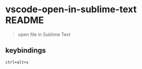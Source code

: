 # vscode-open-in-sublime-text README

> open file in Sublime Text

## keybindings

```text
ctrl+alt+s
```
